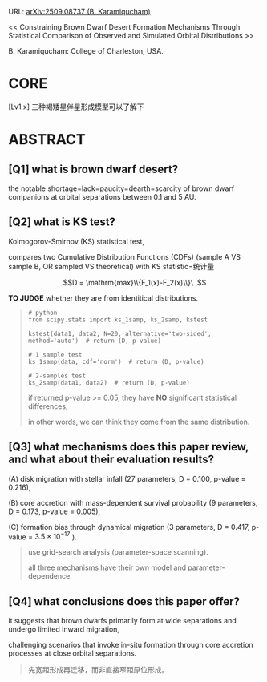 URL: [arXiv:2509.08737 (B. Karamiqucham)](https://arxiv.org/abs/2509.08737)

\<\< Constraining Brown Dwarf Desert Formation Mechanisms Through Statistical Comparison of Observed and Simulated Orbital Distributions \>\>

B. Karamiqucham: College of Charleston, USA.

# CORE

[Lv1 x] 三种褐矮星伴星形成模型可以了解下

# ABSTRACT

## [Q1] what is brown dwarf desert?

the notable shortage=lack=paucity=dearth=scarcity of brown dwarf companions at orbital separations between 0.1 and 5 AU.

## [Q2] what is KS test?

Kolmogorov-Smirnov (KS) statistical test,

compares two Cumulative Distribution Functions (CDFs) (sample A VS sample B, OR sampled VS theoretical) with KS statistic=统计量 

$$D = \mathrm{max}\\{F_1(x)-F_2(x)\\}\ ,$$

**TO JUDGE** whether they are from identitical distributions.

>````
># python
>from scipy.stats import ks_1samp, ks_2samp, kstest
>
>kstest(data1, data2, N=20, alternative='two-sided', method='auto')  # return (D, p-value)
>
># 1 sample test
>ks_1samp(data, cdf='norm')  # return (D, p-value)
>
># 2-samples test
>ks_2samp(data1, data2)  # return (D, p-value)
>````
>
>if returned p-value >= 0.05, they have **NO** significant statistical differences,
>
>in other words, we can think they come from the same distribution.

## [Q3] what mechanisms does this paper review, and what about their evaluation results?

(A) disk migration with stellar infall (27 parameters, D = 0.100, p-value = 0.216),

(B) core accretion with mass-dependent survival probability (9 parameters, D = 0.173, p-value = 0.005), 

(C) formation bias through dynamical migration (3 parameters, D = 0.417, p-value = $3.5×10^{-17}$ ).

>use grid-search analysis (parameter-space scanning).
>
>all three mechanisms have their own model and parameter-dependence.

## [Q4] what conclusions does this paper offer?

it suggests that brown dwarfs primarily form at wide separations and undergo limited inward migration,

challenging scenarios that invoke in-situ formation through core accretion processes at close orbital separations.

>先宽距形成再迁移，而非直接窄距原位形成。
